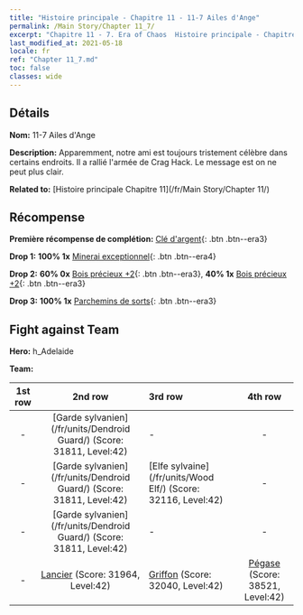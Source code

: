 ```yaml
---
title: "Histoire principale - Chapitre 11 - 11-7 Ailes d'Ange"
permalink: /Main Story/Chapter 11_7/
excerpt: "Chapitre 11 - 7. Era of Chaos  Histoire principale - Chapitre 11_7. 11-7 Ailes d'Ange"
last_modified_at: 2021-05-18
locale: fr
ref: "Chapter 11_7.md"
toc: false
classes: wide
---
```


## Détails

 **Nom:** 11-7 Ailes d'Ange

 **Description:** Apparemment, notre ami est toujours tristement célèbre dans certains endroits. Il a rallié l'armée de Crag Hack. Le message est on ne peut plus clair.

 **Related to:** [Histoire principale Chapitre 11](/fr/Main Story/Chapter 11/)

## Récompense

 **Première récompense de complétion:** [Clé d'argent](/ItemsFR/con_693/){: .btn .btn--era3}

 **Drop 1:** **100% 1x** [Minerai exceptionnel](/ItemsFR/mat_33/){: .btn .btn--era4}

 **Drop 2:** **60% 0x** [Bois précieux +2](/ItemsFR/mat_27/){: .btn .btn--era3}, **40% 1x** [Bois précieux +2](/ItemsFR/mat_27/){: .btn .btn--era3}

 **Drop 3:** **100% 1x** [Parchemins de sorts](/ItemsFR/con_694/){: .btn .btn--era3}


## Fight against Team
 **Hero:** h_Adelaide

 **Team:**


  | 1st row | 2nd row | 3rd row | 4th row |
  |:----:|:----:|:----|:----:|
  | - | [Garde sylvanien](/fr/units/Dendroid Guard/) (Score: 31811, Level:42)  | - | - |
  | - | [Garde sylvanien](/fr/units/Dendroid Guard/) (Score: 31811, Level:42)  | [Elfe sylvaine](/fr/units/Wood Elf/) (Score: 32116, Level:42)  | - |
  | - | [Garde sylvanien](/fr/units/Dendroid Guard/) (Score: 31811, Level:42)  | - | - |
  | - | [Lancier](/fr/units/Pikeman/) (Score: 31964, Level:42)  | [Griffon](/fr/units/Griffin/) (Score: 32040, Level:42)  | [Pégase](/fr/units/Pegasus/) (Score: 38521, Level:42)  |


